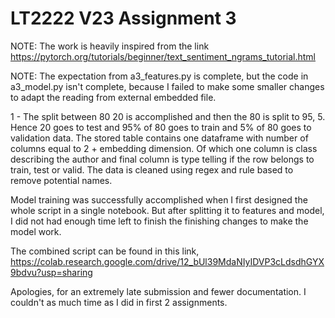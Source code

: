# LT2222 V23 Assignment 3

NOTE: The work is heavily inspired from the link https://pytorch.org/tutorials/beginner/text_sentiment_ngrams_tutorial.html

NOTE: The expectation from a3_features.py is complete, but the code in a3_model.py isn't complete, because I failed to make some smaller changes to adapt the reading from external embedded file. 

1 - The split between 80 20 is accomplished and then the 80 is split to 95, 5. Hence 20 goes to test and 95% of 80 goes to train and 5% of 80 goes to validation data. The stored table contains one dataframe with number of columns equal to 2 + embedding dimension. Of which one column is class describing the author and final column is type telling if the row belongs to train, test or valid. The data is cleaned using regex and rule based to remove potential names.

Model training was successfully accomplished when I first designed the whole script in a single notebook. But after splitting it to features and model, I did not had enough time left to finish the finishing changes to make the model work.

The combined script can be found in this link, https://colab.research.google.com/drive/12_bUl39MdaNIyIDVP3cLdsdhGYX9bdvu?usp=sharing

Apologies, for an extremely late submission and fewer documentation. I couldn't as much time as I did in first 2 assignments. 
